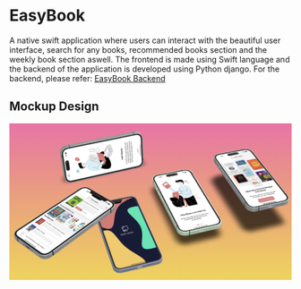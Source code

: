 
# EasyBook

A native swift application where users can interact with the beautiful user interface, search for any books, recommended books section and the weekly book section aswell. The frontend is 
made using Swift language and the backend of the application is developed using Python django.
For the backend, please refer: [EasyBook Backend](https://github.com/YashMakan/easybook_backend)

## Mockup Design
![Mockup Design](images/mockup.png)
